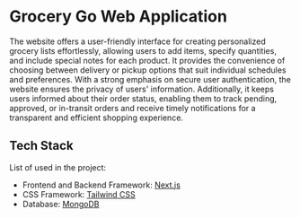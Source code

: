 # Grocery Go Web Application

The website offers a user-friendly interface for creating personalized grocery lists effortlessly, allowing users to add items, specify quantities, and include special notes for each product. It provides the convenience of choosing between delivery or pickup options that suit individual schedules and preferences. With a strong emphasis on secure user authentication, the website ensures the privacy of users' information. Additionally, it keeps users informed about their order status, enabling them to track pending, approved, or in-transit orders and receive timely notifications for a transparent and efficient shopping experience.

## Tech Stack

List of used in the project:

- Frontend and Backend Framework: [Next.js](https://nextjs.org/)
- CSS Framework: [Tailwind CSS](https://tailwindcss.com/)
- Database: [MongoDB](https://www.mongodb.com/)
